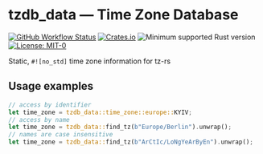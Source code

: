 # tzdb_data — Time Zone Database

[![GitHub Workflow Status](https://img.shields.io/github/actions/workflow/status/Kijewski/tzdb/ci.yml?branch=v0.6.x&style=for-the-badge)](https://github.com/Kijewski/tzdb/actions/workflows/ci.yml)
[![Crates.io](https://img.shields.io/crates/v/tzdb?logo=rust&style=for-the-badge)](https://crates.io/crates/tzdb)
![Minimum supported Rust version](https://img.shields.io/badge/rustc-1.56+-important?logo=rust&style=for-the-badge "Minimum Supported Rust Version: 1.56")
[![License: MIT-0](https://img.shields.io/badge/license-MIT--0-informational?logo=apache&style=for-the-badge)](/LICENSE.md "License: MIT-0")

Static, `#![no_std]` time zone information for tz-rs

## Usage examples

```rust
// access by identifier
let time_zone = tzdb_data::time_zone::europe::KYIV;
// access by name
let time_zone = tzdb_data::find_tz(b"Europe/Berlin").unwrap();
// names are case insensitive
let time_zone = tzdb_data::find_tz(b"ArCtIc/LoNgYeArByEn").unwrap();
```
